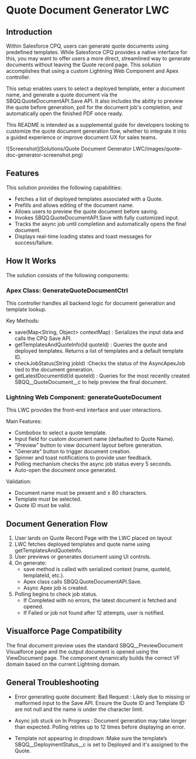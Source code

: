 # Quote Document Generator LWC

## Introduction

Within Salesforce CPQ, users can generate quote documents using predefined templates. While Salesforce CPQ provides a native interface for this, you may want to offer users a more direct, streamlined way to generate documents without leaving the Quote record page. This solution accomplishes that using a custom Lightning Web Component and Apex controller.

This setup enables users to select a deployed template, enter a document name, and generate a quote document via the SBQQ.QuoteDocumentAPI.Save API. It also includes the ability to preview the quote before generation, poll for the document job's completion, and automatically open the finished PDF once ready.

This README is intended as a supplemental guide for developers looking to customize the quote document generation flow, whether to integrate it into a guided experience or improve document UX for sales teams.

![Screenshot](Solutions/Quote Document Generator LWC/images/quote-doc-generator-screenshot.png)

## Features

This solution provides the following capabilities:
- Fetches a list of deployed templates associated with a Quote.
- Prefills and allows editing of the document name.
- Allows users to preview the quote document before saving.
- Invokes SBQQ.QuoteDocumentAPI.Save with fully customized input.
- Tracks the async job until completion and automatically opens the final document.
- Displays real-time loading states and toast messages for success/failure.

## How It Works

The solution consists of the following components:

### Apex Class: GenerateQuoteDocumentCtrl
This controller handles all backend logic for document generation and template lookup.

Key Methods:
- save(Map<String, Object> contextMap) : Serializes the input data and calls the CPQ Save API.
- getTemplatesAndQuoteInfo(Id quoteId) : Queries the quote and deployed templates. Returns a list of templates and a default template ID.
- checkJobStatus(String jobId) :Checks the status of the AsyncApexJob tied to the document generation.
- getLatestDocumentId(Id quoteId) : Queries for the most recently created SBQQ__QuoteDocument__c to help preview the final document.

### Lightning Web Component: generateQuoteDocument

This LWC provides the front-end interface and user interactions.

Main Features:
- Combobox to select a quote template.
- Input field for custom document name (defaulted to Quote Name).
- "Preview" button to view document layout before generation.
- "Generate" button to trigger document creation.
- Spinner and toast notifications to provide user feedback.
- Polling mechanism checks the async job status every 5 seconds.
- Auto-open the document once generated.

Validation:
- Document name must be present and ≤ 80 characters.
- Template must be selected.
- Quote ID must be valid.

## Document Generation Flow

1. User lands on Quote Record Page with the LWC placed on layout
2. LWC fetches deployed templates and quote name using getTemplatesAndQuoteInfo.
3. User previews or generates document using UI controls.
4. On generate:
    - save method is called with serialized context (name, quoteId, templateId, etc.).
    - Apex class calls SBQQ.QuoteDocumentAPI.Save.
    - Async Apex job is created.
5. Polling begins to check job status.
    - If Completed with no errors, the latest document is fetched and opened.
    - If Failed or job not found after 12 attempts, user is notified.

## Visualforce Page Compatibility

The final document preview uses the standard SBQQ__PreviewDocument Visualforce page and the output document is opened using the ViewDocument page. The component dynamically builds the correct VF domain based on the current Lightning domain.

## General Troubleshooting

- Error generating quote document: Bad Request : Likely due to missing or malformed input to the Save API. Ensure the Quote ID and Template ID are not null and the name is under the character limit.

- Async job stuck on In Progress : Document generation may take longer than expected. Polling retries up to 12 times before displaying an error.

- Template not appearing in dropdown :Make sure the template’s SBQQ__DeploymentStatus__c is set to Deployed and it's assigned to the Quote.

